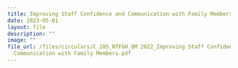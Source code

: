 ```yaml
---
title: Improving Staff Confidence and Communication with Family Members
date: 2023-05-01
layout: file
description: ""
image: ""
file_url: /files/circulars/C_285_NTFGH_QM 2022_Improving Staff Confidence and
  Communication with Family Members.pdf
---
```

